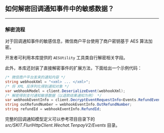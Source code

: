 ﻿## 如何解密回调通知事件中的敏感数据？

---

### 解密流程

对于回调通知事件的敏感信息，微信商户平台使用了商户密钥基于 AES 算法加密。

开发者可利用本库提供的 `AESUtility` 工具类自行解密相关字段。

此外，本库还封装了直接解密事件的扩展方法，下面给出一个示例代码：

```csharp
/* 微信商户平台发来的通知内容 */
string webhookXml = "<xml> ... </xml>";
/* 将 XML 反序列化得到通知对象 */
var webhookModel = client.DeserializeEvent(webhookXml);
/* 解密得到支付通知敏感数据（以退款结果通知为例） */
var webhookEventInfo = client.DecryptEventRequestInfo<Events.RefundEventRequestInfo>(webhookModel);
string outRefundNumber = webhookEventInfo.OutRefundNumber;
string refundId = webhookEventInfo.RefundId;
```

完整的回调通知模型定义可以参考项目目录下的 _src/SKIT.FlurlHttpClient.Wechat.TenpayV2/Events_ 目录。
